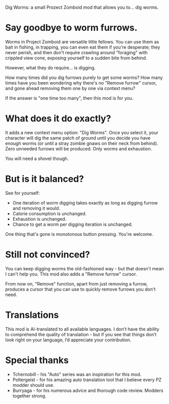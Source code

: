 Dig Worms: a small Prozect Zomboid mod that allows you to... dig worms.

# Say goodbye to worm furrows.

Worms in Project Zomboid are versatile little fellows. You can use them as bait in fishing, in trapping, you can even eat them if you're desperate; they never perish, and then don't require crawling around "foraging" with crippled view cone, exposing yourself to a sudden bite from behind.

However, what they do require... is digging.

How many times did you dig furrows purely to get some worms? How many times have you been wondering why there's no "Remove furrow" cursor, and gone ahead removing them one by one via context menu?

If the answer is "one time too many", then this mod is for you.

# What does it do exactly?

It adds a new context menu option: "Dig Worms". Once you select it, your character will dig the same patch of ground until you decide you have enough worms (or until a stray zombie gnaws on their neck from behind). Zero unneeded furrows will be produced. Only worms and exhaustion.

You will need a shovel though.

# But is it balanced?

See for yourself:
-   One iteration of worm digging takes exactly as long as digging furrow and removing it would.
-   Calorie consumption is unchanged.
-   Exhaustion is unchanged.
-   Chance to get a worm per digging iteration is unchanged.

One thing that's gone is monotonous button pressing. You're welcome.

# Still not convinced?

You can keep digging worms the old-fashioned way - but that doesn't mean I can't help you. This mod also adds a "Remove furrow" cursor.

From now on, "Remove" function, apart from just removing a furrow, produces a cursor that you can use to quickly remove furrows you don't need.

# Translations

This mod is AI-translated to all available languages. I don’t have the ability to comprehend the quality of translation - but if you see that things don’t look right on your language, I’d appreciate your contribution.

# Special thanks

-   Tchernobill - his "Auto" series was an inspiration for this mod.
-   Poltergeist - for his amazing auto translation tool that I believe every PZ modder should use.
-   Burryaga - for his numerous advice and thorough code review. Modders together strong.

